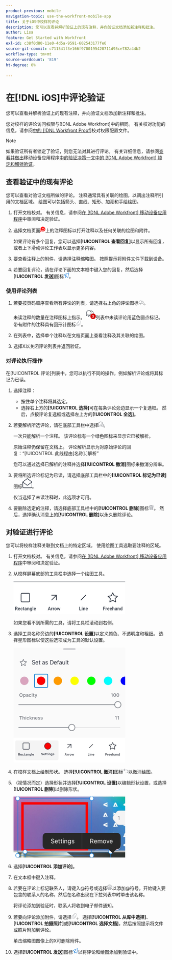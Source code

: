 ```yaml
---
product-previous: mobile
navigation-topic: use-the-workfront-mobile-app
title: 关于iOS中校样的评论
description: 您可以查看并解析验证上的现有注释，并向验证文档添加新注释和批注。
author: Lisa
feature: Get Started with Workfront
exl-id: c38f0d80-11e0-4d5a-9591-602543177fe6
source-git-commit: c711541f3e166f9700195420711d95ce782a44b2
workflow-type: tm+mt
source-wordcount: '819'
ht-degree: 0%

---
```


# 在[!DNL iOS]中评论验证

您可以查看并解析验证上的现有注释，并向验证文档添加新注释和批注。

您对校样的评论访问权限与[!DNL Adobe Workfront]中的相同。 有关校对功能的信息，请参阅[中的 [!DNL Workfront Proof]](../../../workfront-proof/wp-acct-admin/account-settings/proof-perm-profiles-in-wp.md)校对权限配置文件。

>[!NOTE]
>
>如果验证所有者锁定了验证，则您无法对其进行评论。 有关详细信息，请参阅[查看并做出](../../../workfront-basics/mobile-apps/using-the-workfront-mobile-app/work-with-proofs-in-mobile-app.md#lock)移动设备应用程序[中的验证决策一文中的 [!DNL Adobe Workfront] 锁定和解锁验证](../../../workfront-basics/mobile-apps/using-the-workfront-mobile-app/work-with-proofs-in-mobile-app.md)。

## 查看验证中的现有评论

您可以查看对验证文档所做的评论。 注释通常具有关联的绘图，以调出注释所引用的文档区域。 绘图可以包括箭头、直线、矩形、加亮和手绘绘图。

1. 打开文档校对。 有关信息，请参阅[在 [!DNL Adobe Workfront] 移动设备应用程序](../../../workfront-basics/mobile-apps/using-the-workfront-mobile-app/work-with-proofs-in-mobile-app.md)中审阅和决定验证。
1. 选择文档页面![上的注释图标文档](assets/mobile-comment-icon-on-proofdoc-30x34.png)上的注释图标以打开注释以及任何关联的绘图和附件。

   如果评论有多个回复，您可以选择&#x200B;**[!UICONTROL 查看回复]**&#x200B;以显示所有回复，或者上下滑动评论工作表以显示更多内容。

1. 要查看注释上的附件，请选择注释缩略图。 按照提示将附件文件下载到设备。
1. 若要回复评论，请在评论下面的文本框中键入您的回复，然后选择&#x200B;**[!UICONTROL 发送]**&#x200B;图标![发送图标](assets/mobile-send-icon-25x26.png)。

### 使用评论列表

1. 若要按页码顺序查看所有评论的列表，请选择右上角的评论图标![评论图标](assets/mobile-comment-icon-30x25.png)。

   未读注释的数量在注释图标上指示。 ![未读评论数](assets/mobile-unread-comments-icon-30x27.png)列表中未读评论用蓝色圆点标记。 带有附件的注释具有回形针图标![[!UICONTROL 附件]图标](assets/mobile-paper-clip-icon.png)。

1. 在列表中，选择单个注释以在文档页面上查看注释及其关联的绘图。
1. 选择X以关闭评论列表并返回验证。

### 对评论执行操作

在[!UICONTROL 评论]列表中，您可以执行不同的操作，例如解析评论或将其标记为已读。

1. 选择注释：

   * 按住单个注释将其选定。
   * 选择右上方的&#x200B;**[!UICONTROL 选择]**&#x200B;可在每条评论旁边显示一个复选框。 然后，点按评论复选框或选择左上方的&#x200B;**[!UICONTROL 全选]**。

1. 若要解析所选评论，请在底部工具栏中选择![[!UICONTROL 解析评论]图标](assets/mobile-resolvecomment-icon-30x30.png)。

   一次只能解析一个注释。 该评论标有一个绿色图标来显示它已被解析。

   原始注释仍保留在文档上。 评论解析显示为对原始评论的回复：“[!UICONTROL 此线程由[名称].]解析”

   您可以通过选择已解析的注释并选择&#x200B;**[!UICONTROL 撤消]**&#x200B;图标来撤消分辨率。

1. 要将所选评论标记为已读，请选择底部工具栏中的&#x200B;**[!UICONTROL 标记为已读]**&#x200B;图标![标记为已读](assets/mobile-markread-icon-30x31.png)。

   仅当选择了未读注释时，此选项才可用。

1. 要删除选定的注释，请选择底部工具栏中的&#x200B;**[!UICONTROL 删除]**&#x200B;图标![删除图标](assets/delete-30x28.png)。 然后，选择确认消息上的&#x200B;**[!UICONTROL 删除]**&#x200B;以永久删除评论。

## 对验证进行评论

您可以将校样注释关联到文档上的特定区域。 使用绘图工具选取要注释的区域。

1. 打开文档校对。 有关信息，请参阅[在 [!DNL Adobe Workfront] 移动设备应用程序](../../../workfront-basics/mobile-apps/using-the-workfront-mobile-app/work-with-proofs-in-mobile-app.md)中审阅和决定验证。
1. 从校样屏幕底部的工具栏中选择一个绘图工具。

   ![校对评论工具栏](assets/android-proof-comment-toolbar-350x102.png)

   如果您看不到所需的工具，请将工具栏滚动到右侧。

1. 选择工具名称旁边的&#x200B;**[!UICONTROL 设置]**&#x200B;以定义颜色、不透明度和粗细。 选择星形图标以使这些选项成为工具的默认设置。

   ![绘图工具设置](assets/ios-drawingtoolsettings-350x359.png)

1. 在校样文档上绘制形状。 选择&#x200B;**[!UICONTROL 撤消]**&#x200B;图标![撤消](assets/android-undo-icon-30x31.png)以撤消绘图。
1. （视情况而定）选择形状并选择&#x200B;**[!UICONTROL 设置]**&#x200B;以编辑形状设置，或选择&#x200B;**[!UICONTROL 删除]**&#x200B;以删除形状。

   ![绘图菜单](assets/ios-drawing-settingsremove-350x190.png)

1. 选择&#x200B;**[!UICONTROL 添加评论]**。
1. 在文本框中键入注释。
1. 若要在评论上标记联系人，请键入@符号或选择![[!UICONTROL 标记联系人]](assets/mobile-tag-user-icon.png)以添加@符号，开始键入要包含的联系人的名称，然后在名称出现在下拉列表中时单击该名称。

   将评论添加到验证时，联系人将收到电子邮件通知。

1. 若要向评论添加附件，请选择![[!UICONTROL 附件]图标](assets/mobile-paper-clip-icon.png)。 选择&#x200B;**[!UICONTROL 从库中选择]**、**[!UICONTROL 拍摄照片]**&#x200B;或&#x200B;**[!UICONTROL 选择文档]**，然后按照提示将文件或照片附加到评论。

   单击缩略图图像上的X可删除附件。

1. 选择&#x200B;**[!UICONTROL 发送]**&#x200B;图标![发送图标](assets/mobile-send-icon-25x26.png)以将评论和绘图添加到验证中。
